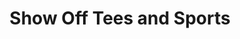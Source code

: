 ---
title: "Show Off Tees and Sports"
url: /newport-news/show-off-tees-and-sports/
shop: clothes
---